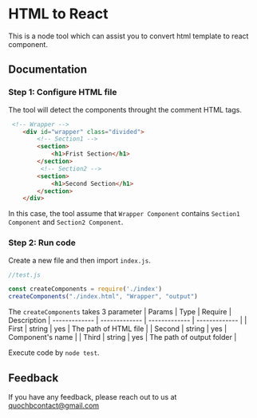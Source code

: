 
#  HTML to React
This is a node tool which can assist you to convert html template to react component.







## Documentation
### Step 1: Configure HTML file
The tool will detect the components throught the comment HTML tags.
```html
 <!-- Wrapper -->
    <div id="wrapper" class="divided">
        <!-- Section1 -->
        <section>
            <h1>Frist Section</h1>
        </section>
         <!-- Section2 -->
        <section>
            <h1>Second Section</h1>
        </section>
    </div>
``` 
In this case, the tool assume that `Wrapper Component` contains `Section1 Component` and `Section2 Component`. 

### Step 2: Run code
Create a new file and then import `index.js`. 
```javascript
//test.js

const createComponents = require('./index')
createComponents("./index.html", "Wrapper", "output")
``` 
The `createComponents` takes 3 parameter
| Params  | Type | Require | Description
| ------------- | ------------- | ------------- | ------------- |
| First  | string | yes | The path of HTML file  |
| Second | string | yes | Component's name |
| Third | string | yes | The path of output folder |

Execute code by `node test`.








## Feedback

If you have any feedback, please reach out to us at quochbcontact@gmail.com


